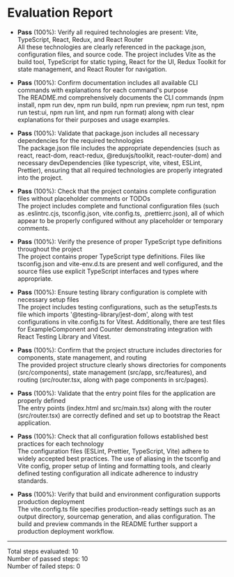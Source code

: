 # Evaluation Report

- **Pass** (100%): Verify all required technologies are present: Vite, TypeScript, React, Redux, and React Router  
  All these technologies are clearly referenced in the package.json, configuration files, and source code. The project includes Vite as the build tool, TypeScript for static typing, React for the UI, Redux Toolkit for state management, and React Router for navigation.

- **Pass** (100%): Confirm documentation includes all available CLI commands with explanations for each command's purpose  
  The README.md comprehensively documents the CLI commands (npm install, npm run dev, npm run build, npm run preview, npm run test, npm run test:ui, npm run lint, and npm run format) along with clear explanations for their purposes and usage examples.

- **Pass** (100%): Validate that package.json includes all necessary dependencies for the required technologies  
  The package.json file includes the appropriate dependencies (such as react, react-dom, react-redux, @reduxjs/toolkit, react-router-dom) and necessary devDependencies (like typescript, vite, vitest, ESLint, Prettier), ensuring that all required technologies are properly integrated into the project.

- **Pass** (100%): Check that the project contains complete configuration files without placeholder comments or TODOs  
  The project includes complete and functional configuration files (such as .eslintrc.cjs, tsconfig.json, vite.config.ts, .prettierrc.json), all of which appear to be properly configured without any placeholder or temporary comments.

- **Pass** (100%): Verify the presence of proper TypeScript type definitions throughout the project  
  The project contains proper TypeScript type definitions. Files like tsconfig.json and vite-env.d.ts are present and well configured, and the source files use explicit TypeScript interfaces and types where appropriate.

- **Pass** (100%): Ensure testing library configuration is complete with necessary setup files  
  The project includes testing configurations, such as the setupTests.ts file which imports '@testing-library/jest-dom', along with test configurations in vite.config.ts for Vitest. Additionally, there are test files for ExampleComponent and Counter demonstrating integration with React Testing Library and Vitest.

- **Pass** (100%): Confirm that the project structure includes directories for components, state management, and routing  
  The provided project structure clearly shows directories for components (src/components), state management (src/app, src/features), and routing (src/router.tsx, along with page components in src/pages).

- **Pass** (100%): Validate that the entry point files for the application are properly defined  
  The entry points (index.html and src/main.tsx) along with the router (src/router.tsx) are correctly defined and set up to bootstrap the React application.

- **Pass** (100%): Check that all configuration follows established best practices for each technology  
  The configuration files (ESLint, Prettier, TypeScript, Vite) adhere to widely accepted best practices. The use of aliasing in the tsconfig and Vite config, proper setup of linting and formatting tools, and clearly defined testing configuration all indicate adherence to industry standards.

- **Pass** (100%): Verify that build and environment configuration supports production deployment  
  The vite.config.ts file specifies production-ready settings such as an output directory, sourcemap generation, and alias configuration. The build and preview commands in the README further support a production deployment workflow.

---

Total steps evaluated: 10  
Number of passed steps: 10  
Number of failed steps: 0